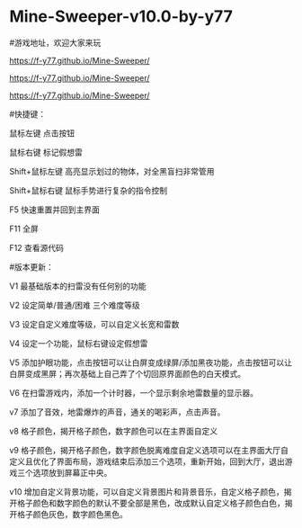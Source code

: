 # Mine-Sweeper-v10.0-by-y77

#游戏地址，欢迎大家来玩

https://f-y77.github.io/Mine-Sweeper/

https://f-y77.github.io/Mine-Sweeper/

https://f-y77.github.io/Mine-Sweeper/


#快捷键：

鼠标左键 点击按钮

鼠标右键 标记假想雷

Shift+鼠标左键 高亮显示划过的物体，对全黑盲扫非常管用

Shift+鼠标右键 鼠标手势进行复杂的指令控制

F5 快速重置并回到主界面

F11 全屏

F12 查看源代码


#版本更新：

V1 最基础版本的扫雷没有任何别的功能

V2 设定简单/普通/困难 三个难度等级

V3 设定自定义难度等级，可以自定义长宽和雷数

V4 设定一个功能，鼠标右键设定假想雷

V5 添加护眼功能，点击按钮可以让白屏变成绿屏/添加黑夜功能，点击按钮可以让白屏变成黑屏；再次基础上自己弄了个切回原界面颜色的白天模式。

V6 在扫雷游戏内，添加一个计时器，一个显示剩余地雷数量的显示器。

v7 添加了音效，地雷爆炸的声音，通关的喝彩声，点击声音。

v8 格子颜色，揭开格子颜色，数字颜色可以在主界面自定义

v9 格子颜色，揭开格子颜色，数字颜色脱离难度自定义选项可以在主界面大厅自定义且优化了界面布局，游戏结束后添加三个选项，重新开始，回到大厅，退出游戏三个选项放到屏幕正中央。

v10 增加自定义背景功能，可以自定义背景图片和背景音乐，自定义格子颜色，揭开格子颜色和数字颜色的默认不要全部是黑色，改成默认自定义格子颜色白色，揭开格子颜色灰色，数字颜色黑色。



